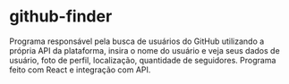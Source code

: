 # github-finder
Programa responsável pela busca de usuários do GitHub utilizando a própria API da plataforma, insira o nome do usuário e veja seus dados de usuário, foto de perfil, localização, quantidade de seguidores. Programa feito com React e integração com API. 
